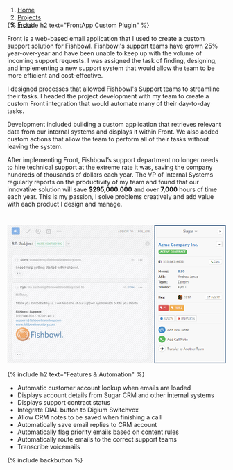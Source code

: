 <ol class="breadcrumbs" style="margin-bottom: -30px!important;">
  <li><a href="/"><span>Home</span></a></li>
  <li><a href="/#projects"><span>Projects</span></a></li>
  <li><a href="/front/"><span>Front</span></a></li>       
</ol>

{% include h2 text="FrontApp Custom Plugin" %}

Front is a web-based email application that I used to create a custom support solution for Fishbowl. Fishbowl's support teams have grown 25% year-over-year and have been unable to keep up with the volume of incoming support requests. I was assigned the task of finding, designing, and implementing a new support system that would allow the team to be more efficient and cost-effective.

I designed processes that allowed Fishbowl's Support teams to streamline their tasks. I headed the project development with my team to create a custom Front integration that would automate many of their day-to-day tasks. 

Development included building a custom application that retrieves relevant data from our internal systems and displays it within Front. We also added custom actions that allow the team to perform all of their tasks without leaving the system. 

After implementing Front, Fishbowl’s support department no longer needs to hire technical support at the extreme rate it was, saving the company hundreds of thousands of dollars each year. The VP of Internal Systems regularly reports on the productivity of my team and found that our innovative solution will save **$295,000.000** and over **7,000** hours of time each year. This is my passion, I solve problems creatively and add value with each product I design and manage.

<p style="margin-top: 40px;"><img class="border" src="/assets/images/panel.png" alt="panel"></p>

{% include h2 text="Features & Automation" %}

- Automatic customer account lookup when emails are loaded
- Displays account details from Sugar CRM and other internal systems
- Displays support contract status
- Integrate DIAL button to Digium Switchvox
- Allow CRM notes to be saved when finishing a call  
- Automatically save email replies to CRM account
- Automatically flag priority emails based on content rules
- Automatically route emails to the correct support teams
- Transcribe voicemails

{% include backbutton %}
